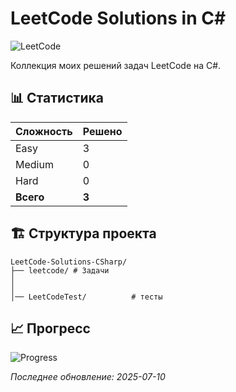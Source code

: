 # LeetCode Solutions in C#


![LeetCode](https://img.shields.io/badge/LeetCode-Solutions-orange)

Коллекция моих решений задач LeetCode на C#.

## 📊 Статистика

| Сложность | Решено |
|-----------|--------|
| Easy      | 3     |
| Medium    | 0     |
| Hard      | 0      |
| **Всего** | **3** |

## 🏗️ Структура проекта

```
LeetCode-Solutions-CSharp/
├── leetcode/ # Задачи 
│            
│  
│── LeetCodeTest/          # тесты
```


## 📈 Прогресс

![Progress](https://leetcode.com/u/max-permyakov/)

*Последнее обновление: 2025-07-10*
